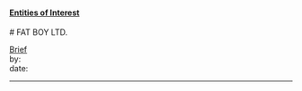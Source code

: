 #### [Entities of Interest](/list.html)
<link rel="stylesheet" type="text/css" href="../../assets/style.css">
# FAT BOY LTD.

[comment]: <> (Add/Remove information below as you want)
[comment]: <> (Markdown cheatsheet: https://github.com/adam-p/markdown-here/wiki/Markdown-Cheatsheet)
[Brief](Brief.md)  
by:  
date:  

---
[comment]: <> (Add your content here)